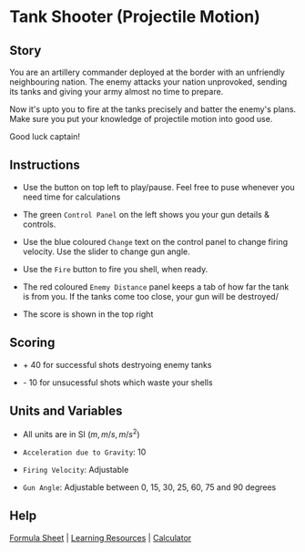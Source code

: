 # Tank Shooter (Projectile Motion)

## Story

You are an artillery commander deployed at the border with an unfriendly neighbouring nation.
The enemy attacks your nation unprovoked, sending its tanks and giving your army almost no time to prepare.

Now it's upto you to fire at the tanks precisely and batter the enemy's plans.
Make sure you put your knowledge of projectile motion into good use.

Good luck captain!

## Instructions

- Use the button on top left to play/pause.
Feel free to puse whenever you need time for calculations

- The green `Control Panel` on the left shows you your gun details & controls.

- Use the blue coloured `Change` text on the control panel to change firing velocity.
Use the slider to change gun angle.

- Use the `Fire` button to fire you shell, when ready. 

- The red coloured `Enemy Distance` panel keeps a tab of how far the tank is from you.
If the tanks come too close, your gun will be destroyed/

- The score is shown in the top right

## Scoring

- \+ 40 for successful shots destryoing enemy tanks

- \- 10 for unsucessful shots which waste your shells

## Units and Variables

- All units are in SI ($m, m/s, m/s^2$)

- `Acceleration due to Gravity`: 10

- `Firing Velocity`: Adjustable

- `Gun Angle`: Adjustable between 0, 15, 30, 25, 60, 75 and 90 degrees

## Help

<a href = "docs/formula-sheet.html" target="_blank">Formula Sheet</a> | <a href = "docs/learning-resources.html" target="_blank">Learning Resources</a> | <a href = "https://www.calculator.net/scientific-calculator.html" target="_blank">Calculator</a>
